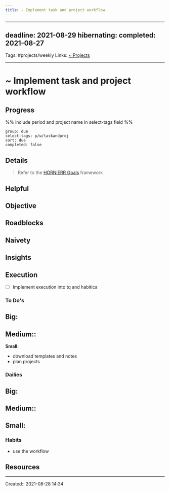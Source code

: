 ```yaml
---
title: ~ Implement task and project workflow
---
```


---
deadline: 2021-08-29
hibernating:
completed: 2021-08-27
---
Tags: #projects/weekly
Links: [~ Projects](out/~-projects.md)
___
# ~ Implement task and project workflow
## Progress
%% include period and project name in select-tags field %%
```tq
group: due
select-tags: p/w/taskandproj
sort: due
completed: false

```

## Details
> Refer to the [HORNIERR Goals](out/hornierr-goals.md) framework

**Helpful**
- 

**Objective**
- 

**Roadblocks**
- 

**Naivety**
- 

**Insights**
- 
## Execution
- [ ] Implement execution into tq and habitica
### To Do's
**Big:**
- 

**Medium::**
- 

**Small:**
- download templates and notes
- plan projects
### Dailies
**Big:**
- 

**Medium::**
- 

**Small:**
- 
### Habits
- use the workflow
## Resources

___
Created:: 2021-08-28 14:34
